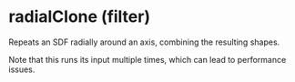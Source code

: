 # radialClone (filter)

Repeats an SDF radially around an axis, combining the resulting shapes.

Note that this runs its input multiple times, which can lead to performance issues.